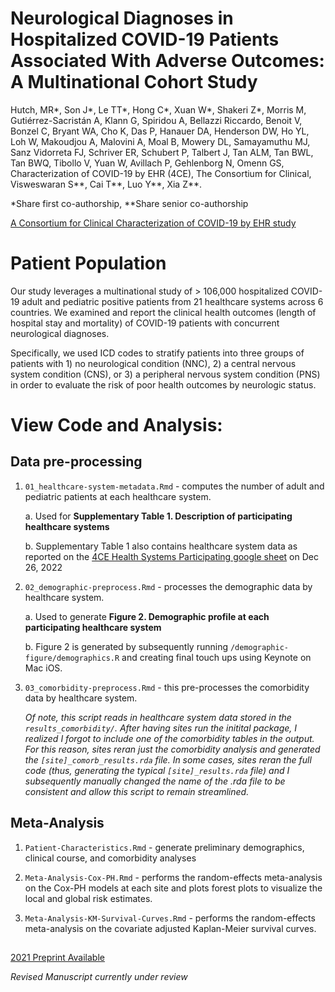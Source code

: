 # Neurological Diagnoses in Hospitalized COVID-19 Patients Associated With Adverse Outcomes: A Multinational Cohort Study

Hutch, MR*, Son J*, Le TT*, Hong C*, Xuan W*, Shakeri Z*, Morris M, Gutiérrez-Sacristán A, Klann G, Spiridou A, Bellazzi Riccardo, Benoit V, Bonzel C, Bryant WA, Cho K, Das P, Hanauer DA, Henderson DW, Ho YL, Loh W, Makoudjou A, Malovini A, Moal B, Mowery DL, Samayamuthu MJ, Sanz Vidorreta FJ, Schriver ER, Schubert P, Talbert J, Tan ALM, Tan BWL, Tan BWQ, Tibollo V, Yuan W, Avillach P, Gehlenborg N, Omenn GS, Characterization of COVID-19 by EHR (4CE), The Consortium for Clinical, Visweswaran S**, Cai T**, Luo Y**, Xia Z**.

*Share first co-authorship, **Share senior co-authorship

[A Consortium for Clinical Characterization of COVID-19 by EHR study](https://covidclinical.net/)

# **Patient Population**

Our study leverages a multinational study of \> 106,000 hospitalized COVID-19 adult and pediatric positive patients from 21 healthcare systems across 6 countries. We examined and report the clinical health outcomes (length of hospital stay and mortality) of COVID-19 patients with concurrent neurological diagnoses.

Specifically, we used ICD codes to stratify patients into three groups of patients with 1) no neurological condition (NNC), 2) a central nervous system condition (CNS), or 3) a peripheral nervous system condition (PNS) in order to evaluate the risk of poor health outcomes by neurologic status.

# **View Code and Analysis:**


## **Data pre-processing**

1.  `01_healthcare-system-metadata.Rmd` - computes the number of adult and pediatric patients at each healthcare system.

    a\. Used for **Supplementary Table 1. Description of participating healthcare systems**

    b\. Supplementary Table 1 also contains healthcare system data as reported on the [4CE Health Systems Participating google sheet](https://docs.google.com/spreadsheets/d/1Xl9juDBXt86P3xQtsoTaBl2zPl1BIiAG9DI3Rotyqp8/edit#gid=212461777) on Dec 26, 2022

2.  `02_demographic-preprocess.Rmd` - processes the demographic data by healthcare system.

    a\. Used to generate **Figure 2. Demographic profile at each participating healthcare system**

    b\. Figure 2 is generated by subsequently running `/demographic-figure/demographics.R` and creating final touch ups using Keynote on Mac iOS.

3.  `03_comorbidity-preprocess.Rmd` - this pre-processes the comorbidity data by healthcare system.

    *Of note, this script reads in healthcare system data stored in the `results_comorbidity/`. After having sites run the initital package, I realized I forgot to include one of the comorbidity tables in the output. For this reason, sites reran just the comorbidity analysis and generated the `[site]_comorb_results.rda` file. In some cases, sites reran the full code (thus, generating the typical `[site]_results.rda` file) and I subsequently manually changed the name of the .rda file to be consistent and allow this script to remain streamlined.*

## **Meta-Analysis**

1.  `Patient-Characteristics.Rmd` - generate preliminary demographics, clinical course, and comorbidity analyses

2. `Meta-Analysis-Cox-PH.Rmd` - performs the random-effects meta-analysis on the Cox-PH models at each site and plots forest plots to visualize the local and global risk estimates.

3. `Meta-Analysis-KM-Survival-Curves.Rmd` - performs the random-effects meta-analysis on the covariate adjusted Kaplan-Meier survival curves.

## 

[2021 Preprint Available](https://papers.ssrn.com/sol3/papers.cfm?abstract_id=4057133)

*Revised Manuscript currently under review*

